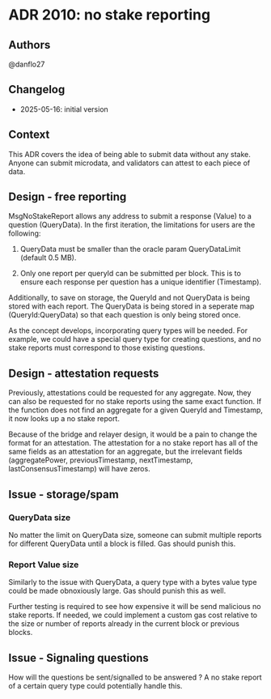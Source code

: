 # ADR 2010: no stake reporting

## Authors

@danflo27

## Changelog

- 2025-05-16: initial version

## Context

This ADR covers the idea of being able to submit data without any stake. Anyone can submit microdata, and validators can attest to each piece of data. 


## Design - free reporting
MsgNoStakeReport allows any address to submit a response (Value) to a question (QueryData). In the first iteration, the limitations for users are the following:
1. QueryData must be smaller than the oracle param QueryDataLimit (default 0.5 MB). 

2. Only one report per queryId can be submitted per block. This is to ensure each response per question has a unique identifier (Timestamp). 

Additionally, to save on storage, the QueryId and not QueryData is being stored with each report. The QueryData is being stored in a seperate map (QueryId:QueryData) so that each question is only being stored once. 

As the concept develops, incorporating query types will be needed. For example, we could have a special query type for creating questions, and no stake reports must correspond to those existing questions.

## Design - attestation requests 
Previously, attestations could be requested for any aggregate. Now, they can also be requested for no stake reports using the same exact function. If the function does not find an aggregate for a given QueryId and Timestamp, it now looks up a no stake report.

Because of the bridge and relayer design, it would be a pain to change the format for an attestation. The attestation for a no stake report has all of the same fields as an attestation for an aggregate, but the irrelevant fields (aggregatePower, previousTimestamp, nextTimestamp, lastConsensusTimestamp) will have zeros.

## Issue - storage/spam

### QueryData size 
No matter the limit on QueryData size, someone can submit multiple reports for different QueryData until a block is filled. Gas should punish this.

### Report Value size 
Similarly to the issue with QueryData, a query type with a bytes value type could be made obnoxiously large. Gas should punish this as well. 

Further testing is required to see how expensive it will be send malicious no stake reports. If needed, we could implement a custom gas cost relative to the size or number of reports already in the current block or previous blocks. 

## Issue - Signaling questions
How will the questions be sent/signalled to be answered ? A no stake report of a certain query type could potentially handle this. 